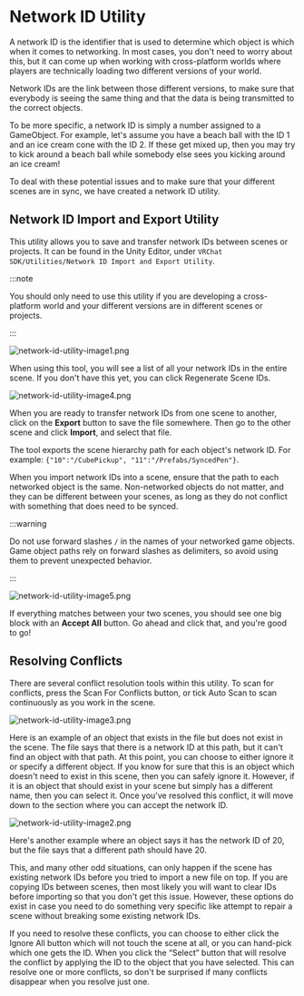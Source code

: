 # Network ID Utility
A network ID is the identifier that is used to determine which object is which when it comes to networking. In most cases, you don't need to worry about this, but it can come up when working with cross-platform worlds where players are technically loading two different versions of your world. 

Network IDs are the link between those different versions, to make sure that everybody is seeing the same thing and that the data is being transmitted to the correct objects.

To be more specific, a network ID is simply a number assigned to a GameObject. For example, let's assume you have a beach ball with the ID 1 and an ice cream cone with the ID 2. If these get mixed up, then you may try to kick around a beach ball while somebody else sees you kicking around an ice cream!

To deal with these potential issues and to make sure that your different scenes are in sync, we have created a network ID utility.

## Network ID Import and Export Utility

This utility allows you to save and transfer network IDs between scenes or projects. It can be found in the Unity Editor, under `VRChat SDK/Utilities/Network ID Import and Export Utility`.

:::note

You should only need to use this utility if you are developing a cross-platform world and your different versions are in different scenes or projects.

:::

![network-id-utility-image1.png](/img/worlds/network-id-utility-image1.png)

When using this tool, you will see a list of all your network IDs in the entire scene. If you don't have this yet, you can click Regenerate Scene IDs.

![network-id-utility-image4.png](/img/worlds/network-id-utility-image4.png)

When you are ready to transfer network IDs from one scene to another, click on the **Export** button to save the file somewhere. Then go to the other scene and click **Import**, and select that file.


The tool exports the scene hierarchy path for each object's network ID. For example: `{"10":"/CubePickup", "11":"/Prefabs/SyncedPen"}`.

When you import network IDs into a scene, ensure that the path to each networked object is the same. Non-networked objects do not matter, and they can be different between your scenes, as long as they do not conflict with something that does need to be synced.

:::warning

Do not use forward slashes `/` in the names of your networked game objects. Game object paths rely on forward slashes as delimiters, so avoid using them to prevent unexpected behavior.

:::

![network-id-utility-image5.png](/img/worlds/network-id-utility-image5.png)

If everything matches between your two scenes, you should see one big block with an **Accept All** button. Go ahead and click that, and you're good to go!

## Resolving Conflicts

There are several conflict resolution tools within this utility. To scan for conflicts, press the Scan For Conflicts button, or tick Auto Scan to scan continuously as you work in the scene.

![network-id-utility-image3.png](/img/worlds/network-id-utility-image3.png)

Here is an example of an object that exists in the file but does not exist in the scene. The file says that there is a network ID at this path, but it can't find an object with that path. At this point, you can choose to either ignore it or specify a different object. If you know for sure that this is an object which doesn't need to exist in this scene, then you can safely ignore it. However, if it is an object that should exist in your scene but simply has a different name, then you can select it. Once you've resolved this conflict, it will move down to the section where you can accept the network ID.

![network-id-utility-image2.png](/img/worlds/network-id-utility-image2.png)

Here's another example where an object says it has the network ID of 20, but the file says that a different path should have 20.

This, and many other odd situations, can only happen if the scene has existing network IDs before you tried to import a new file on top. If you are copying IDs between scenes, then most likely you will want to clear IDs before importing so that you don't get this issue. However, these options do exist in case you need to do something very specific like attempt to repair a scene without breaking some existing network IDs.

If you need to resolve these conflicts, you can choose to either click the Ignore All button which will not touch the scene at all, or you can hand-pick which one gets the ID. When you click the “Select” button that will resolve the conflict by applying the ID to the object that you have selected. This can resolve one or more conflicts, so don't be surprised if many conflicts disappear when you resolve just one.

